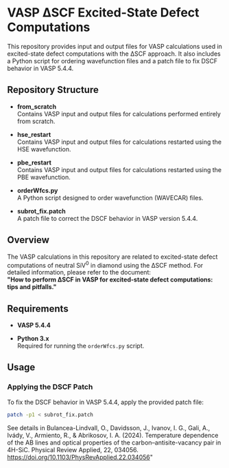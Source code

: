 # VASP ∆SCF Excited-State Defect Computations

This repository provides input and output files for VASP calculations used in excited-state defect computations with the ∆SCF approach. It also includes a Python script for ordering wavefunction files and a patch file to fix DSCF behavior in VASP 5.4.4.

## Repository Structure

- **from_scratch**  
  Contains VASP input and output files for calculations performed entirely from scratch.

- **hse_restart**  
  Contains VASP input and output files for calculations restarted using the HSE wavefunction.

- **pbe_restart**  
  Contains VASP input and output files for calculations restarted using the PBE wavefunction.

- **orderWfcs.py**  
  A Python script designed to order wavefunction (WAVECAR) files.

- **subrot_fix.patch**  
  A patch file to correct the DSCF behavior in VASP version 5.4.4.

## Overview

The VASP calculations in this repository are related to excited-state defect computations of neutral SiV<sup>0</sup> in diamond using the ∆SCF method. For detailed information, please refer to the document:  
**"How to perform ∆SCF in VASP for excited-state defect computations: tips and pitfalls."**

## Requirements

- **VASP 5.4.4**  

- **Python 3.x**  
  Required for running the `orderWfcs.py` script.

## Usage

### Applying the DSCF Patch

To fix the DSCF behavior in VASP 5.4.4, apply the provided patch file:

```bash
patch -p1 < subrot_fix.patch
```
See details in Bulancea-Lindvall, O., Davidsson, J., Ivanov, I. G., Gali, A., Ivády, V., Armiento, R., & Abrikosov, I. A. (2024). Temperature dependence of the AB lines and optical properties of the carbon–antisite-vacancy pair in 4H-SiC. Physical Review Applied, 22, 034056. https://doi.org/10.1103/PhysRevApplied.22.034056"
